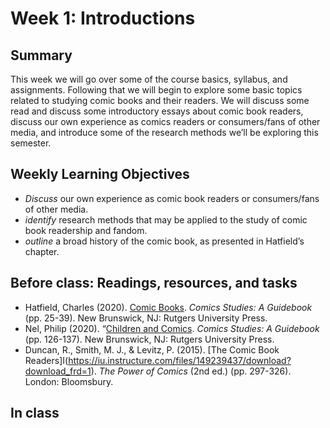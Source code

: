 # Week 1: Introductions

## Summary
This week we will go over some of the course basics, syllabus, and assignments. Following that we will begin to explore some basic topics related to studying comic books and their readers. We will discuss some read and discuss some introductory essays about comic book readers, discuss our own experience as comics readers or consumers/fans of other media, and introduce some of the research methods we’ll be exploring this semester.

## Weekly Learning Objectives

- _Discuss_ our own experience as comic book readers or consumers/fans of other media.
- _identify_ research methods that may be applied to the study of comic book readership and fandom.
- _outline_ a broad history of the comic book, as presented in Hatfield’s chapter.
 
## Before class: Readings, resources, and tasks

- Hatfield, Charles (2020). [Comic Books](https://iu.instructure.com/files/149239524/download?download_frd=1). _Comics Studies: A Guidebook_ (pp. 25-39). New Brunswick, NJ: Rutgers University Press.
- Nel, Philip (2020). “[Children and Comics](https://iu.instructure.com/files/149239569/download?download_frd=1). _Comics Studies: A Guidebook_ (pp. 126-137). New Brunswick, NJ: Rutgers University Press.
- Duncan, R., Smith, M. J., &amp; Levitz, P. (2015). [The Comic Book Readers]I(https://iu.instructure.com/files/149239437/download?download_frd=1). _The Power of Comics_ (2nd ed.) (pp. 297-326). London: Bloomsbury.	
 
## In class
